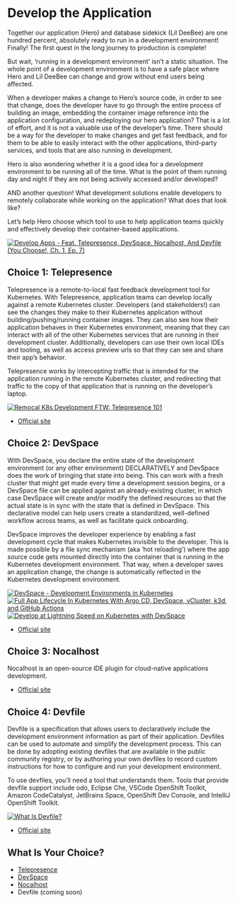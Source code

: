 # Develop the Application

Together our application (Hero) and database sidekick (Lil DeeBee) are one hundred percent, absolutely ready to run in a development environment! Finally! The first quest in the long journey to production is complete!

But wait, ‘running in a development environment’ isn’t a static situation. The whole point of a development environment is to have a safe place where Hero and Lil DeeBee can change and grow without end users being affected.

When a developer makes a change to Hero’s source code, in order to see that change, does the developer have to go through the entire process of building an image, embedding the container image reference into the application configuration, and redeploying our hero application? That is a lot of effort, and it is not a valuable use of the developer’s time. There should be a way for the developer to make changes and get fast feedback, and for them to be able to easily interact with the other applications, third-party services, and tools that are also running in development.

Hero is also wondering whether it is a good idea for a development environment to be running all of the time. What is the point of them running day and night if they are not being actively accessed and/or developed? 

AND another question! What development solutions enable developers to remotely collaborate while working on the application? What does that look like?

Let’s help Hero choose which tool to use to help application teams quickly and effectively develop their container-based applications.

[![Develop Apps - Feat. Telepresence, DevSpace, Nocalhost, And Devfile (You Choose!, Ch. 1, Ep. 7)](https://img.youtube.com/vi/YqmLIh31VH0/0.jpg)](https://youtu.be/YqmLIh31VH0)

## Choice 1: Telepresence

Telepresence is a remote-to-local fast feedback development tool for Kubernetes. With Telepresence, application teams can develop locally against a remote Kubernetes cluster. Developers (and stakeholders!) can see the changes they make to their Kubernetes application without building/pushing/running container images. They can also see how their application behaves in their Kubernetes environment, meaning that they can interact with all of the other Kubernetes services that are running in their development cluster. Additionally, developers can use their own local IDEs and tooling, as well as access preview urls so that they can see and share their app’s behavior.

Telepresence works by intercepting traffic that is intended for the application running in the remote Kubernetes cluster, and redirecting that traffic to the copy of that application that is running on the developer’s laptop. 

[![Remocal K8s Development FTW: Telepresence 101](https://img.youtube.com/vi/VLABvVtUZvk/0.jpg)](https://via.vmw.com/Telepresence)
* [Official site](https://www.telepresence.io)

## Choice 2: DevSpace

With DevSpace, you declare the entire state of the development environment (or any other environment) DECLARATIVELY and DevSpace does the work of bringing that state into being. This can work with a fresh cluster that might get made every time a development session begins, or a DevSpace file can be applied against an already-existing cluster, in which case DevSpace will create and/or modify the defined resources so that the actual state is in sync with the state that is defined in DevSpace. This declarative model can help users create a standardized, well-defined workflow across teams, as well as facilitate quick onboarding.

DevSpace improves the developer experience by enabling a fast development cycle that makes Kubernetes invisible to the developer. This is made possible by a file sync mechanism (aka ‘hot reloading’) where the app source code gets mounted directly into the container that is running in the Kubernetes development environment. That way, when a developer saves an application change, the change is automatically reflected in the Kubernetes development environment. 

[![DevSpace - Development Environments in Kubernetes](https://img.youtube.com/vi/nQly_CEjJc4/0.jpg)](https://youtu.be/nQly_CEjJc4)
[![Full App Lifecycle In Kubernetes With Argo CD, DevSpace, vCluster, k3d, and GitHub Actions](https://img.youtube.com/vi/uU-EAQ8Vbvk/0.jpg)](https://youtu.be/uU-EAQ8Vbvk)
[![Develop at Lightning Speed on Kubernetes with DevSpace](https://img.youtube.com/vi/T_NYcuqUCF0/0.jpg)](https://via.vmw.com/DevSpace)
* [Official site](https://devspace.sh)

## Choice 3: Nocalhost

Nocalhost is an open-source IDE plugin for cloud-native applications development.

* [Official site](https://nocalhost.dev)

## Choice 4: Devfile

Devfile is a specification that allows users to declaratively include the development environment information as part of their application. Devfiles can be used to automate and simplify the development process. This can be done by adopting existing devfiles that are available in the public community registry, or by authoring your own devfiles to record custom instructions for how to configure and run your development environment.

To use devfiles, you’ll need a tool that understands them. Tools that provide devfile support include odo, Eclipse Che, VSCode OpenShift Toolkit, Amazon CodeCatalyst, JetBrains Space, OpenShift Dev Console, and IntelliJ OpenShift Toolkit.

[![What Is Devfile?](https://img.youtube.com/vi/eGFdEXw9eLE/0.jpg)](https://www.youtube.com/live/eGFdEXw9eLE)
* [Official site](https://devfile.io)


## What Is Your Choice?

* [Telepresence](telepresence.md)
* [DevSpace](devspace.md)
* [Nocalhost](nocalhost.md)
* Devfile (coming soon)